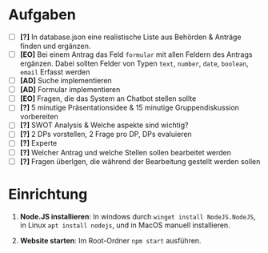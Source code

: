 # Aufgaben
- [ ] **[?]**   In database.json eine realistische Liste aus Behörden & Anträge finden und ergänzen.
- [ ] **[EO]**   Bei einem Antrag das Feld `formular` mit allen Feldern des Antrags ergänzen. Dabei sollten Felder von Typen `text`, `number`, `date`, `boolean`, `email` Erfasst werden
- [ ] **[AD]**  Suche implementieren
- [ ] **[AD]**  Formular implementieren
- [ ] **[EO]**   Fragen, die das System an Chatbot stellen sollte
- [ ] **[?]**   5 minutige Präsentationsidee & 15 minutige Gruppendiskussion vorbereiten
- [ ] **[?]**   SWOT Analysis & Welche aspekte sind wichtig?
- [ ] **[?]**   2 DPs vorstellen, 2 Frage pro DP, DPs evaluieren
- [ ] **[?]**   Experte
- [ ] **[?]**   Welcher Antrag und welche Stellen sollen bearbeitet werden 
- [ ] **[?]**   Fragen überlgen, die während der Bearbeitung gestellt werden sollen 

# Einrichtung

1. **Node.JS installieren**:
In windows durch `winget install NodeJS.NodeJS`, in Linux `apt install nodejs`, und in MacOS manuell installieren.

2. **Website starten**:
Im Root-Ordner `npm start` ausführen.
